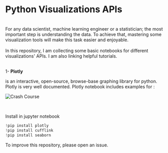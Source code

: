 # Python Visualizations APIs
<br/>
For any data scientist, machine learning engineer or a statistician; the most important step is understanding the data. To achieve that, mastering some visualization tools will make this task easier and enjoyable.<br/>
<br/>
In this repository, I am collecting some basic notebooks for different visualizations' APIs. I am also linking helpful tutorials. <br/>
<br/>

1- **Plotly** 

is an interactive, open-source, browse-base graphing library for python. Plotly is very well documented. Plotly notebook includes examples for : <br/>

![Crash Course](https://www.youtube.com/watch?v=GGL6U0k8WYA&ab_channel=DerekBanas)

<br/>

Install in jupyter notebook 

```python
!pip install plotly
!pip install cufflink
!pip install seaborn
```

To improve this repository, please open an issue. 

